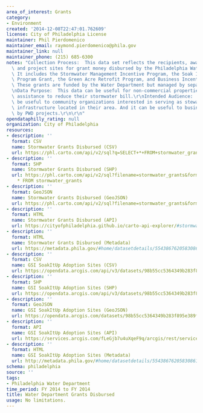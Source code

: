 ```yaml
---
area_of_interest: Grants
category:
- Environment
created: '2014-12-08T22:47:01.762609'
license: City of Philadelphia License
maintainer: Phil Pierdomenico
maintainer_email: raymond.pierdomenico@phila.gov
maintainer_link: null
maintainer_phone: (215) 685-6300
notes: "Collection Process:  This data set reflects the recipients, award amounts,\
  \ and project sites for grant money disbursed by the Philadelphia Water Department.\
  \ It includes the Stormwater Management Incentive Program, the Soak It Up! Adoption\
  \ Program Grant, the Green Acre Retrofit Program, and Business Incentive Program.\
  \ These grants are funded by the Water Department but managed by separate agencies.\r\
  \nData Purpose:  This data can be useful for non-commercial properties looking for\
  \ assistance to reduce their stormwater bill.\r\nIntended Audience:  It can also\
  \ be useful to community organizations interested in serving as stewards of green\
  \ infrastructure located in their area. And it can be useful to businesses impacted\
  \ by PWD projects.\r\n\r\n"
opendataphilly_rating: null
organization: City of Philadelphia
resources:
- description: ''
  format: CSV
  name: Stormwater Grants Disbursed (CSV)
  url: https://phl.carto.com/api/v2/sql?q=SELECT+*+FROM+stormwater_grants&filename=stormwater_grants&format=csv&skipfields=cartodb_id,the_geom,the_geom_webmercator
- description: ''
  format: SHP
  name: Stormwater Grants Disbursed (SHP)
  url: https://phl.carto.com/api/v2/sql?filename=stormwater_grants&format=shp&skipfields=cartodb_id&q=SELECT
    * FROM stormwater_grants
- description: ''
  format: GeoJSON
  name: Stormwater Grants Disbursed (GeoJSON)
  url: https://phl.carto.com/api/v2/sql?filename=stormwater_grants&format=geojson&skipfields=cartodb_id&q=SELECT+*+FROM+stormwater_grants
- description: ''
  format: HTML
  name: Stormwater Grants Disbursed (API)
  url: https://cityofphiladelphia.github.io/carto-api-explorer/#stormwater_grants
- description: ''
  format: HTML
  name: Stormwater Grants Disbursed (Metadata)
  url: https://metadata.phila.gov/#home/datasetdetails/5543867620583086178c4f43/representationdetails/561801cc3951b18d0e488b58/
- description: ''
  format: CSV
  name: GSI SoakItUp Adoption Sites (CSV)
  url: https://opendata.arcgis.com/api/v3/datasets/98b55cc5364349b283f895e389fd6d25_0/downloads/data?format=csv&spatialRefId=4326
- description: ''
  format: SHP
  name: GSI SoakItUp Adoption Sites (SHP)
  url: https://opendata.arcgis.com/api/v3/datasets/98b55cc5364349b283f895e389fd6d25_0/downloads/data?format=shp&spatialRefId=4326
- description: ''
  format: GeoJSON
  name: GSI SoakItUp Adoption Sites (GeoJSON)
  url: https://opendata.arcgis.com/datasets/98b55cc5364349b283f895e389fd6d25_0.geojson
- description: ''
  format: API
  name: GSI SoakItUp Adoption Sites (API)
  url: https://services.arcgis.com/fLeGjb7u4uXqeF9q/arcgis/rest/services/GSI_SoakItUp_Adoption_Sites/FeatureServer/0/query?outFields=*&where=1%3D1
- description: ''
  format: HTML
  name: GSI SoakItUp Adoption Sites (Metadata)
  url: http://metadata.phila.gov/#home/datasetdetails/5543867620583086178c4f43/representationdetails/5618025d210ba1dc0238ce6c/
schema: philadelphia
source: ''
tags:
- Philadelphia Water Department
time_period: FY 2014 to FY 2014
title: Water Department Grants Disbursed
usage: No limitations.
---
```


